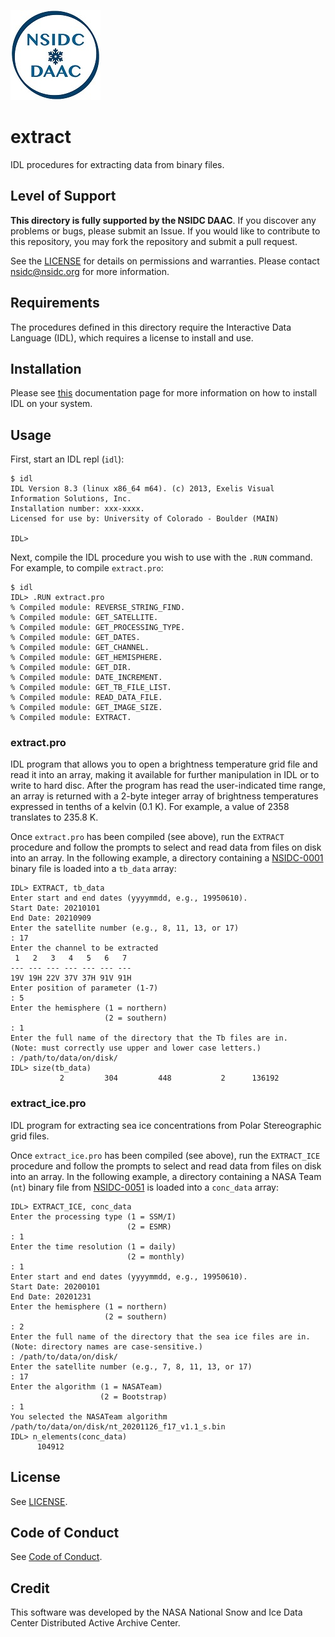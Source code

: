 ![NSIDC logo](../images/NSIDC_DAAC_2018_smv2.jpg)

# extract

IDL procedures for extracting data from binary files.

## Level of Support

<b>This directory is fully supported by the NSIDC DAAC</b>. If you discover any problems or
bugs, please submit an Issue. If you would like to contribute to this
repository, you may fork the repository and submit a pull request.

See the [LICENSE](../LICENSE) for details on permissions and warranties. Please
contact nsidc@nsidc.org for more information.


## Requirements

The procedures defined in this directory require the Interactive Data Language
(IDL), which requires a license to install and use.


## Installation

Please see
[this](https://www.l3harrisgeospatial.com/Support/Self-Help-Tools/Help-Articles/Help-Articles-Detail/ArtMID/10220/ArticleID/23920/Install-and-License-IDL-88)
documentation page for more information on how to install IDL on your system.


## Usage

First, start an IDL repl (`idl`):

```
$ idl
IDL Version 8.3 (linux x86_64 m64). (c) 2013, Exelis Visual Information Solutions, Inc.
Installation number: xxx-xxxx.
Licensed for use by: University of Colorado - Boulder (MAIN)

IDL>
```

Next, compile the IDL procedure you wish to use with the `.RUN` command. For
example, to compile `extract.pro`:

```
$ idl
IDL> .RUN extract.pro
% Compiled module: REVERSE_STRING_FIND.
% Compiled module: GET_SATELLITE.
% Compiled module: GET_PROCESSING_TYPE.
% Compiled module: GET_DATES.
% Compiled module: GET_CHANNEL.
% Compiled module: GET_HEMISPHERE.
% Compiled module: GET_DIR.
% Compiled module: DATE_INCREMENT.
% Compiled module: GET_TB_FILE_LIST.
% Compiled module: READ_DATA_FILE.
% Compiled module: GET_IMAGE_SIZE.
% Compiled module: EXTRACT.
```

### extract.pro

IDL program that allows you to open a brightness temperature grid file and read
it into an array, making it available for further manipulation in IDL or to
write to hard disc. After the program has read the user-indicated time range, an
array is returned with a 2-byte integer array of brightness temperatures
expressed in tenths of a kelvin (0.1 K). For example, a value of 2358 translates
to 235.8 K.

Once `extract.pro` has been compiled (see above), run the `EXTRACT` procedure
and follow the prompts to select and read data from files on disk into an
array. In the following example, a directory containing a
[NSIDC-0001](https://nsidc.org/data/nsidc-0001) binary file is loaded into a
`tb_data` array:

```
IDL> EXTRACT, tb_data
Enter start and end dates (yyyymmdd, e.g., 19950610).
Start Date: 20210101
End Date: 20210909
Enter the satellite number (e.g., 8, 11, 13, or 17)
: 17
Enter the channel to be extracted
 1   2   3   4   5   6   7
--- --- --- --- --- --- ---
19V 19H 22V 37V 37H 91V 91H
Enter position of parameter (1-7)
: 5
Enter the hemisphere (1 = northern)
                     (2 = southern)
: 1
Enter the full name of the directory that the Tb files are in.
(Note: must correctly use upper and lower case letters.)
: /path/to/data/on/disk/
IDL> size(tb_data)
           2         304         448           2      136192
```

### extract_ice.pro

IDL program for extracting sea ice concentrations from Polar Stereographic grid
files.

Once `extract_ice.pro` has been compiled (see above), run the `EXTRACT_ICE`
procedure and follow the prompts to select and read data from files on disk into
an array. In the following example, a directory containing a NASA Team (`nt`)
binary file from [NSIDC-0051](https://nsidc.org/data/nsidc-0051) is loaded into
a `conc_data` array:

```
IDL> EXTRACT_ICE, conc_data
Enter the processing type (1 = SSM/I)
                          (2 = ESMR)
: 1
Enter the time resolution (1 = daily)
                          (2 = monthly)
: 1
Enter start and end dates (yyyymmdd, e.g., 19950610).
Start Date: 20200101
End Date: 20201231
Enter the hemisphere (1 = northern)
                     (2 = southern)
: 2
Enter the full name of the directory that the sea ice files are in.
(Note: directory names are case-sensitive.)
: /path/to/data/on/disk/
Enter the satellite number (e.g., 7, 8, 11, 13, or 17)
: 17
Enter the algorithm (1 = NASATeam)
                    (2 = Bootstrap)
: 1
You selected the NASATeam algorithm
/path/to/data/on/disk/nt_20201126_f17_v1.1_s.bin
IDL> n_elements(conc_data)
      104912
```

## License

See [LICENSE](../LICENSE).


## Code of Conduct

See [Code of Conduct](../CODE_OF_CONDUCT.md).


## Credit

This software was developed by the NASA National Snow and Ice Data Center
Distributed Active Archive Center.
